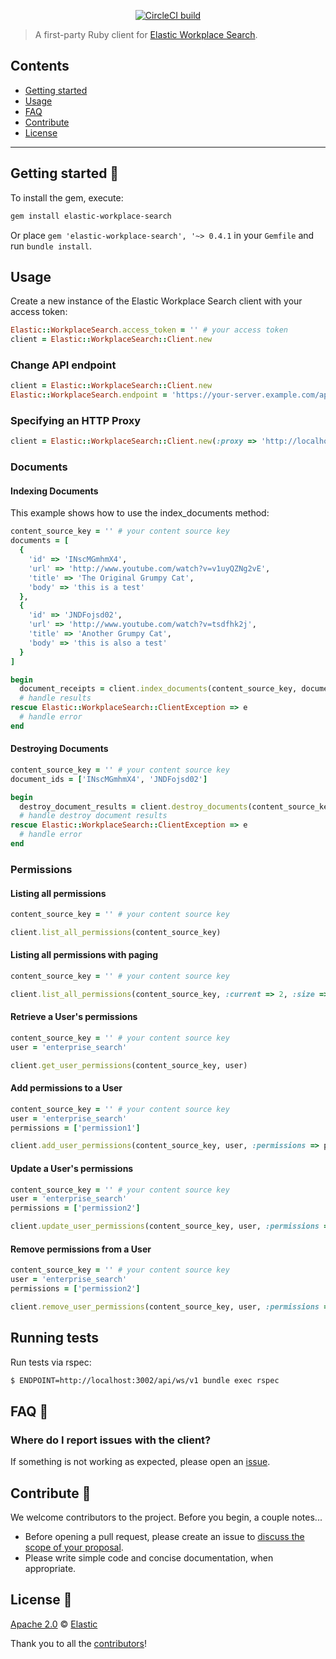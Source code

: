  <p align="center"><a href="https://circleci.com/gh/elastic/workplace-search-ruby"><img src="https://circleci.com/gh/elastic/workplace-search-ruby.svg?style=svg" alt="CircleCI build"></a></p>

> A first-party Ruby client for [Elastic Workplace Search](https://www.elastic.co/workplace-search).

## Contents

+ [Getting started](#getting-started-)
+ [Usage](#usage)
+ [FAQ](#faq-)
+ [Contribute](#contribute-)
+ [License](#license-)

***

## Getting started 🐣

To install the gem, execute:

```bash
gem install elastic-workplace-search
```

Or place `gem 'elastic-workplace-search', '~> 0.4.1` in your `Gemfile` and run `bundle install`.

## Usage

Create a new instance of the Elastic Workplace Search client with your access token:

```ruby
Elastic::WorkplaceSearch.access_token = '' # your access token
client = Elastic::WorkplaceSearch::Client.new
```

### Change API endpoint

```ruby
client = Elastic::WorkplaceSearch::Client.new
Elastic::WorkplaceSearch.endpoint = 'https://your-server.example.com/api/ws/v1'
```

### Specifying an HTTP Proxy

```ruby
client = Elastic::WorkplaceSearch::Client.new(:proxy => 'http://localhost:8888')
```

### Documents

#### Indexing Documents

This example shows how to use the index_documents method:

```ruby
content_source_key = '' # your content source key
documents = [
  {
    'id' => 'INscMGmhmX4',
    'url' => 'http://www.youtube.com/watch?v=v1uyQZNg2vE',
    'title' => 'The Original Grumpy Cat',
    'body' => 'this is a test'
  },
  {
    'id' => 'JNDFojsd02',
    'url' => 'http://www.youtube.com/watch?v=tsdfhk2j',
    'title' => 'Another Grumpy Cat',
    'body' => 'this is also a test'
  }
]

begin
  document_receipts = client.index_documents(content_source_key, documents)
  # handle results
rescue Elastic::WorkplaceSearch::ClientException => e
  # handle error
end
```

#### Destroying Documents

```ruby
content_source_key = '' # your content source key
document_ids = ['INscMGmhmX4', 'JNDFojsd02']

begin
  destroy_document_results = client.destroy_documents(content_source_key, document_ids)
  # handle destroy document results
rescue Elastic::WorkplaceSearch::ClientException => e
  # handle error
end
```

### Permissions

#### Listing all permissions

```ruby
content_source_key = '' # your content source key

client.list_all_permissions(content_source_key)
```

#### Listing all permissions with paging

```ruby
content_source_key = '' # your content source key

client.list_all_permissions(content_source_key, :current => 2, :size => 20)
```

#### Retrieve a User's permissions

```ruby
content_source_key = '' # your content source key
user = 'enterprise_search'

client.get_user_permissions(content_source_key, user)
```

#### Add permissions to a User
```ruby
content_source_key = '' # your content source key
user = 'enterprise_search'
permissions = ['permission1']

client.add_user_permissions(content_source_key, user, :permissions => permissions)
```

#### Update a User's permissions
```ruby
content_source_key = '' # your content source key
user = 'enterprise_search'
permissions = ['permission2']

client.update_user_permissions(content_source_key, user, :permissions => permissions)
```

#### Remove permissions from a User
```ruby
content_source_key = '' # your content source key
user = 'enterprise_search'
permissions = ['permission2']

client.remove_user_permissions(content_source_key, user, :permissions => permissions)
```

## Running tests

Run tests via rspec:

```bash
$ ENDPOINT=http://localhost:3002/api/ws/v1 bundle exec rspec
```

## FAQ 🔮

### Where do I report issues with the client?

If something is not working as expected, please open an [issue](https://github.com/elastic/workplace-search-ruby/issues/new).

## Contribute 🚀

We welcome contributors to the project. Before you begin, a couple notes...

+ Before opening a pull request, please create an issue to [discuss the scope of your proposal](https://github.com/elastic/workplace-search-ruby/issues).
+ Please write simple code and concise documentation, when appropriate.

## License 📗

[Apache 2.0](https://github.com/elastic/workplace-search-ruby/blob/master/LICENSE.txt) © [Elastic](https://github.com/elastic)

Thank you to all the [contributors](https://github.com/elastic/workplace-search-ruby/graphs/contributors)!
